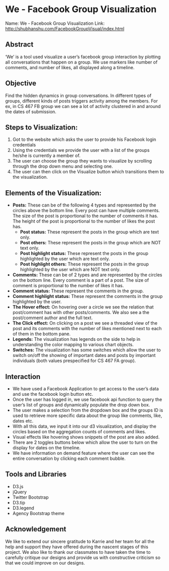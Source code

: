 We - Facebook Group Visualization
===================

Name: We - Facebook Group Visualization
Link: http://shubhanshu.com/FacebookGroupVisual/index.html

Abstract
---------
‘We’ is a tool used visualize a user’s facebook group interaction by plotting all conversations that happen on a group. We use markers like number of comments, and number of likes, all displayed along a timeline.

Objective
-----------
Find the hidden dynamics in group conversations. In different types of groups, different kinds of posts triggers activity among the members. For ex, in CS 467 FB group we can see a lot of activity clustered in and around the dates of submission.

Steps to Visualization:
-----------------------
1. Got to the website which asks the user to provide his Facebook login credentials
2. Using the credentials we provide the user with a list of the groups he/she is currently a member of.
3. The user can choose the group they wants to visualize by scrolling through the drop down menu and selecting one.
4. The user can then click on the Visualize button which transitions them to the visualization.

Elements of the Visualization:
-------------------------------
- **Posts:** These can be of the following 4 types and represented by the circles above the bottom line. Every post can have multiple comments. The size of the post  is proportional to the number of comments it has. The height of the post is proportional to the number of likes the post has. 
	- **Post status:** These represent the posts in the group which are text only.
	- **Post others:** These represent the posts in the group which are NOT text only.
	- **Post highlight status:** These represent the posts in the group highlighted by the user which are text only.
	- **Post highlight others:** These represent the posts in the group highlighted by the user which are NOT text only.
- **Comments:** These can be of 2 types and are represented by the circles on the bottom line. Every comment is a part of a post. The size of comment is proportional to the number of likes it has. 
- **Comment status:** These represent the comments in the group.
- **Comment highlight status:** These represent the comments in the group highlighted by the user.
- **The Hover effect:** On hovering over a circle we see the relation that post/comment has with other posts/comments. We also see a the post/comment author and the full text. 
- **The Click effect:** On clicking on a post we see a threaded view of the post and its comments with the number of likes mentioned next to each of them in the bottom pane. 
- **Legends:** The visualization has legends on the side to help in understanding the color mapping to various chart objects. 
- **Switches:** The visualization has some switches which allow the user to switch on/off the showing of important dates and posts by important individuals (both values prespecified for CS 467 FA group). 

Interaction
---------------
- We have used a Facebook Application to get access to the user’s data and use the facebook login button etc.
- Once the user has logged in, we use facebook api function to query the user’s list of groups and dynamically populate the drop down box.
- The user makes a selection from the dropdown box and the groups ID is used to retrieve more specific data about the group like comments, like, dates etc.
- With all this data, we input it into our d3 visualization, and display the circles based on the aggregation counts of comments and likes.
- Visual effects like hovering shows snippets of the post are also added.
- There are 2 toggles buttons below which allow the user to turn on the display for dates on the timeline.
- We have information on demand feature where the user can see the entire conversation by clicking each comment bubble.

Tools and Libraries
--------------------
- D3.js
- jQuery
- Twitter Bootstrap
- D3.tip
- D3.legend
- Agency Bootstrap theme

Acknowledgement
---------------
We like to extend our sincere gratitude to Karrie and her team for all the help and support they have offered during the nascent stages of this project. We also like to thank our classmates to have taken the time to carefully critique our designs and provide us with constructive criticism so that we could improve on our designs.   


